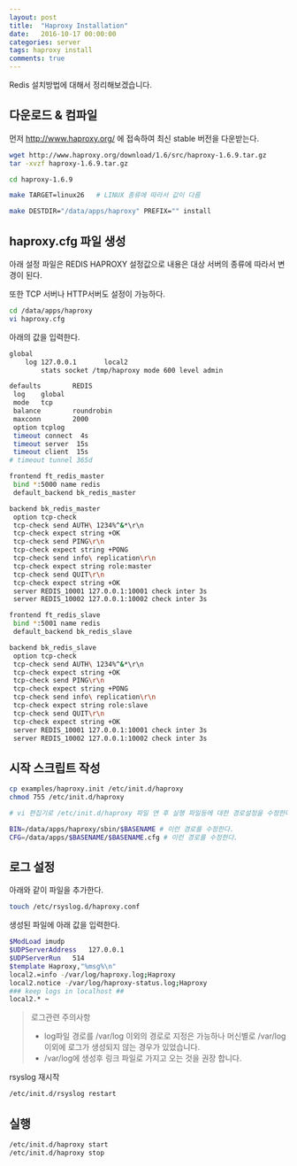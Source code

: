 ```yaml
---
layout: post
title:  "Haproxy Installation"
date:   2016-10-17 00:00:00
categories: server
tags: haproxy install
comments: true
---
```


Redis 설치방법에 대해서 정리해보겠습니다.

## 다운로드 & 컴파일

먼저 <http://www.haproxy.org/> 에 접속하여 최신 stable 버전을 다운받는다.

``` bash
wget http://www.haproxy.org/download/1.6/src/haproxy-1.6.9.tar.gz
tar -xvzf haproxy-1.6.9.tar.gz

cd haproxy-1.6.9

make TARGET=linux26   # LINUX 종류에 따라서 값이 다름

make DESTDIR="/data/apps/haproxy" PREFIX="" install
```
## haproxy.cfg 파일 생성

아래 설정 파일은 REDIS HAPROXY 설정값으로 내용은 대상 서버의 종류에 따라서 변경이 된다.

또한 TCP 서버나 HTTP서버도 설정이 가능하다.

``` bash
cd /data/apps/haproxy
vi haproxy.cfg
```
아래의 값을 입력한다.
``` bash
global
    log 127.0.0.1       local2
        stats socket /tmp/haproxy mode 600 level admin

defaults        REDIS
 log    global
 mode   tcp
 balance        roundrobin
 maxconn        2000
 option tcplog
 timeout connect  4s
 timeout server  15s
 timeout client  15s
# timeout tunnel 365d

frontend ft_redis_master
 bind *:5000 name redis
 default_backend bk_redis_master

backend bk_redis_master
 option tcp-check
 tcp-check send AUTH\ 1234%^&*\r\n
 tcp-check expect string +OK
 tcp-check send PING\r\n
 tcp-check expect string +PONG
 tcp-check send info\ replication\r\n
 tcp-check expect string role:master
 tcp-check send QUIT\r\n
 tcp-check expect string +OK
 server REDIS_10001 127.0.0.1:10001 check inter 3s
 server REDIS_10002 127.0.0.1:10002 check inter 3s

frontend ft_redis_slave
 bind *:5001 name redis
 default_backend bk_redis_slave

backend bk_redis_slave
 option tcp-check
 tcp-check send AUTH\ 1234%^&*\r\n
 tcp-check expect string +OK
 tcp-check send PING\r\n
 tcp-check expect string +PONG
 tcp-check send info\ replication\r\n
 tcp-check expect string role:slave
 tcp-check send QUIT\r\n
 tcp-check expect string +OK
 server REDIS_10001 127.0.0.1:10001 check inter 3s
 server REDIS_10002 127.0.0.1:10002 check inter 3s
```

## 시작 스크립트 작성

``` bash
cp examples/haproxy.init /etc/init.d/haproxy
chmod 755 /etc/init.d/haproxy

# vi 편집기로 /etc/init.d/haproxy 파일 연 후 실행 파일등에 대한 경로설정을 수정한다.

BIN=/data/apps/haproxy/sbin/$BASENAME # 이런 경로를 수정한다.
CFG=/data/apps/$BASENAME/$BASENAME.cfg # 이런 경로를 수정한다.
```

## 로그 설정

아래와 같이 파일을 추가한다.

``` bash
touch /etc/rsyslog.d/haproxy.conf
```

생성된 파일에 아래 값을 입력한다.

``` bash
$ModLoad imudp
$UDPServerAddress   127.0.0.1
$UDPServerRun   514
$template Haproxy,"%msg%\n"
local2.=info -/var/log/haproxy.log;Haproxy
local2.notice -/var/log/haproxy-status.log;Haproxy
### keep logs in localhost ##
local2.* ~
```
> 로그관련 주의사항
> - log파일 경로를 /var/log 이외의 경로로 지정은 가능하나 머신별로 /var/log 이외에 로그가 생성되지 않는 경우가 있었습니다. 
> - /var/log에 생성후 링크 파일로 가지고 오는 것을 권장 합니다.

rsyslog 재시작
``` bash
/etc/init.d/rsyslog restart
```

## 실행
``` bash
/etc/init.d/haproxy start
/etc/init.d/haproxy stop
```